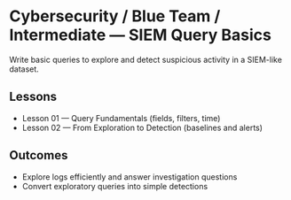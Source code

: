 # Cybersecurity / Blue Team / Intermediate — SIEM Query Basics

Write basic queries to explore and detect suspicious activity in a SIEM-like dataset.

## Lessons

- Lesson 01 — Query Fundamentals (fields, filters, time)
- Lesson 02 — From Exploration to Detection (baselines and alerts)

## Outcomes

- Explore logs efficiently and answer investigation questions
- Convert exploratory queries into simple detections
